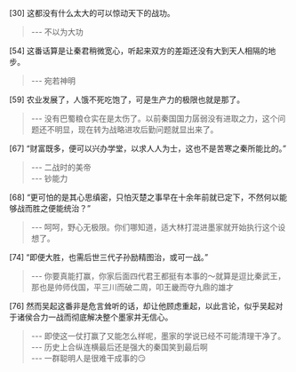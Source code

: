 
[30] 这都没有什么太大的可以惊动天下的战功。
>--- 不以为大功<br>

[54] 这番话算是让秦君稍微宽心，听起来双方的差距还没有大到天人相隔的地步。
>--- 宛若神明<br>

[59] 农业发展了，人饿不死吃饱了，可是生产力的极限也就是那了。
>--- 没有巴蜀粮仓实在是太伤了。以前秦国国力孱弱没有进取之力，这个问题还不明显，现在转为战略进攻后勤问题就显出来了。<br>

[67] “财富既多，便可以兴办学堂，以求人人为士，这也不是苦寒之秦所能比的。”
>--- 二战时的美帝<br>
>--- 钞能力<br>

[68] “更可怕的是其心思缜密，只怕灭楚之事早在十余年前就已定下，不然何以能够战而胜之便能统治？”
>--- 呵呵，野心无极限。你们哪知道，适大林打混进墨家就开始执行这个设想了。<br>

[74] “即便大胜，也需后世三代子孙励精图治，或可一战。”
>--- 你要真能打赢，你家后面四代君王都挺有本事的～就算是逗比秦武王，那也是帅师伐国，平三川而破二周，叩王畿而夺九鼎的雄才<br>

[76] 然而吴起这番非是危言耸听的话，却让他顾虑重起，以此言论，似乎吴起对于诸侯合力一战而彻底解决整个墨家并无信心。
>--- 即使这一仗打赢了又能怎么样呢，墨家的学说已经不可能清理干净了。<br>
>--- 历史上合纵连横最后还是强大的秦国笑到最后啊<br>
>--- 一群聪明人是很难干成事的😏<br>
